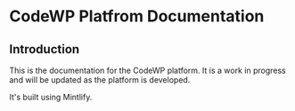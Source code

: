 # CodeWP Platfrom Documentation

## Introduction

This is the documentation for the CodeWP platform. It is a work in progress and will be updated as the platform is developed.

It's built using Mintlify.
